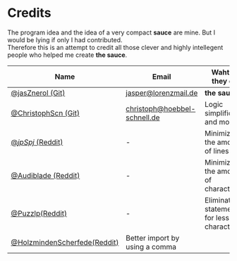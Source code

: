 # Credits

The program idea and the idea of a very compact **sauce** are mine. But I would be lying if only I had contributed.  
Therefore this is an attempt to credit all those clever and highly intellegent people who helped me create **the sauce**.

|    Name           |           Email                |     Waht did they do?                |
|-------------------|--------------------------------|--------------------------------------|
|[@jasZnerol (Git)](https://github.com/jasZnerol)   |jasper@lorenzmail.de            |**the sauce**                         |       
|[@ChristophScn (Git)](https://github.com/ChristophScn)|  christoph@hoebbel-schnell.de  | Logic simplification and more        |
|[@_jpSpj_ (Reddit)](https://www.reddit.com/user/_jpSpj_/)  | -                              | Minimizing the amount of lines       |
|[@Audiblade (Reddit)](https://www.reddit.com/user/Audiblade/)| -                              | Minimizing the amount of characters  |
|[@Puzzlp(Reddit)](https://www.reddit.com/user/Puzzlp/) |- | Eliminating if statement for less characters|
|[@HolzmindenScherfede(Reddit)](https://www.reddit.com/user/HolzmindenScherfede/) | Better import by using a comma |
